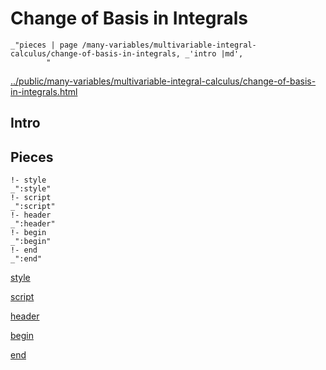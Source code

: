 # Change of Basis in Integrals

    _"pieces | page /many-variables/multivariable-integral-calculus/change-of-basis-in-integrals, _'intro |md',
            "

[../public/many-variables/multivariable-integral-calculus/change-of-basis-in-integrals.html](# "save:")


## Intro

## Pieces

    !- style
    _":style"
    !- script
    _":script"
    !- header
    _":header"
    !- begin
    _":begin"
    !- end
    _":end"

[style]() 

[script]()

[header]()

[begin]()

[end]()

